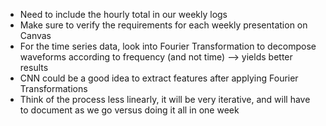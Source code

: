 * Need to include the hourly total in our weekly logs
* Make sure to verify the requirements for each weekly presentation on Canvas
* For the time series data, look into Fourier Transformation to decompose waveforms according to frequency (and not time) --> yields better results
* CNN could be a good idea to extract features after applying Fourier Transformations
* Think of the process less linearly, it will be very iterative, and will have to document as we go versus doing it all in one week 

